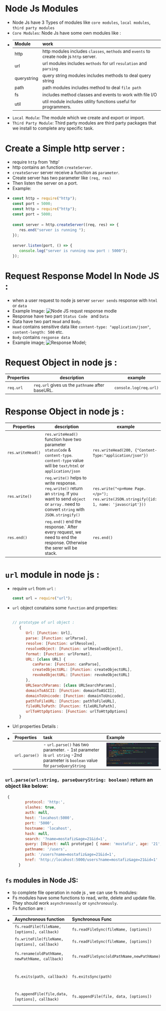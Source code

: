 # Node Js Modules

-  Node Js have 3 Types of modules like `core modules`, `local modules`,
   `third party modules`
-  `Core Modules`: Node Js have some own modules like :
-  | Module      | work                                                                                     |
   | ----------- | ---------------------------------------------------------------------------------------- |
   | http        | http modules includes `classes`, `methods` and `events` to create node js `http` server. |
   | url         | url modules includes `methods` for url `resulation` and `parsing`                        |
   | querystring | query string modules includes methods to deal query string                               |
   | path        | path modules includes method to deal `file path`                                         |
   | fs          | includes method classes and events to work with file I/O                                 |
   | util        | util module includes utility functions useful for programmers.                           |
-  `Local Module`: The module which we create and export or import.
-  `Third Party Module`: Third party modules are third party packages that we
   install to complete any specific task.

# Create a Simple http server :

-  require `http` from 'http'
-  http contains an function `createServer`.
-  `createServer` server receive a function as `parameter`.
-  Create server has two parameter like `(req, res)`
-  Then listen the server on a port.
-  Example:
-  ```js
   const http = require("http");
   const port = 5000;
   const http = require("http");
   const port = 5000;

   const server = http.createServer((req, res) => {
      res.end("server is running ");
   });

   server.listen(port, () => {
      console.log("server is running now port : 5000");
   });
   ```

# Request Response Model In Node JS :

-  when a user request to node js server `server sends` response with `html` or
   `data`
-  Example Image: ![Node JS requst response modle]("./readme/reqres_model.jpg")
-  Response have two part `Status Code ` and `Data`
-  Data have two part `Head` and `Body`.
-  `Head` contains sensitive data like `content-type: "application/json"`,
   `content-length: 500` etc.
-  `Body` contains `response data`
-  Example image; ![Response Model](./readme/response.jpg);

# Request Object in node js :

| Properties | description                                      | example                |
| ---------- | ------------------------------------------------ | ---------------------- |
| `req.url`  | `req.url` gives us the `pathname` after baseURL. | `console.log(req.url)` |

# Response Object in node js :

| Properties        | description                                                                                                                                                         | example                                                                                          |
| ----------------- | ------------------------------------------------------------------------------------------------------------------------------------------------------------------- | ------------------------------------------------------------------------------------------------ |
| `res.writeHead()` | `res.writeHead()` function have two parameter `statusCode` & `content-type`. `content-type` value will be `text/html` or `application/json`                         | `res.writeHead(200, {"Content-Type:"application/json"})`                                         |
| `res.write()`     | `req.write()` helps to write response. `req.write()` return an `string`. If you want to send `object` or `array` . need to convert `string` with `JSON.stringify()` | `res.write("<p>Home Page.</p>");` <br/> `res.write(JSON.stringify({id: 1, name: 'javascript'}))` |
| `res.end()`       | `req.end()` end the response.` After every request, we need to end the response. Otherwise the serer will be stack.                                                 | `res.end()`                                                                                      |

# `url` module in node js :

-  require `url` from `url` :
   ```js
   const url = require("url");
   ```
-  `url` object conatains some `function` and properties:

   ```js

   // prototype of url object :
      {
         Url: [Function: Url],
         parse: [Function: urlParse],
         resolve: [Function: urlResolve],
         resolveObject: [Function: urlResolveObject],
         format: [Function: urlFormat],
         URL: [class URL] {
            canParse: [Function: canParse],
            createObjectURL: [Function: createObjectURL],
            revokeObjectURL: [Function: revokeObjectURL]
         },
         URLSearchParams: [class URLSearchParams],
         domainToASCII: [Function: domainToASCII],
         domainToUnicode: [Function: domainToUnicode],
         pathToFileURL: [Function: pathToFileURL],
         fileURLToPath: [Function: fileURLToPath],
         urlToHttpOptions: [Function: urlToHttpOptions]
      }
   ```

-  Url properties Details :
-  | Properties    | task                                                                                                                        | Example                               |
   | ------------- | --------------------------------------------------------------------------------------------------------------------------- | ------------------------------------- |
   | `url.parse()` | - `url.parse()` has two parameter. - 1st parameter is `url string` -2nd parameter is `boolean` value for `parseQueryString` | ![URL Parse](./readme/url_module.jpg) |

### `url.parse(url:string, parseQueryString: boolean)` return an object like below:

```js
 {
         protocol: 'http:',
         slashes: true,
         auth: null,
         host: 'locahost:5000',
         port: '5000',
         hostname: 'locahost',
         hash: null,
         search: '?name=mostafiz&age=21&id=1',
         query: [Object: null prototype] { name: 'mostafiz', age: '21', id: '1' },
         pathname: '/users',
         path: '/users?name=mostafiz&age=21&id=1',
         href: 'http://locahost:5000/users?name=mostafiz&age=21&id=1'
      }
```

## `fs` modules in Node JS:

-  to complete file operation in node js , we can use fs modules:
-  Fs modules have some functions to read, write, delete and update file. They
   should work `asynchronously` or `synchronously`.
-  Fs function are :
-  | Asynchronous function                           | Synchronous Func                           | work                            |
   | ----------------------------------------------- | ------------------------------------------ | ------------------------------- |
   | `fs.readFile(fileName, [options], callback)`    | `fs.readFileSync(fileName, [options])`     | to read files                   |
   | `fs.writeFile(fileName, [options], callback)`   | `fs.readFileSync(fileName, [options])`     | to write files                  |
   | `fs.rename(oldPathName, newPathName, callback)` | `fs.readFileSync(oldPathName,newPathName)` | to rename any files name        |
   | `fs.exits(path, callback)`                      | `fs.exitsSync(path)`                       | to cheacking file exit or not ? |
   | `fs.appendFile(file,data, [options], callback)` | `fs.appendFile(file, data, [options])`     | append data on file             |
